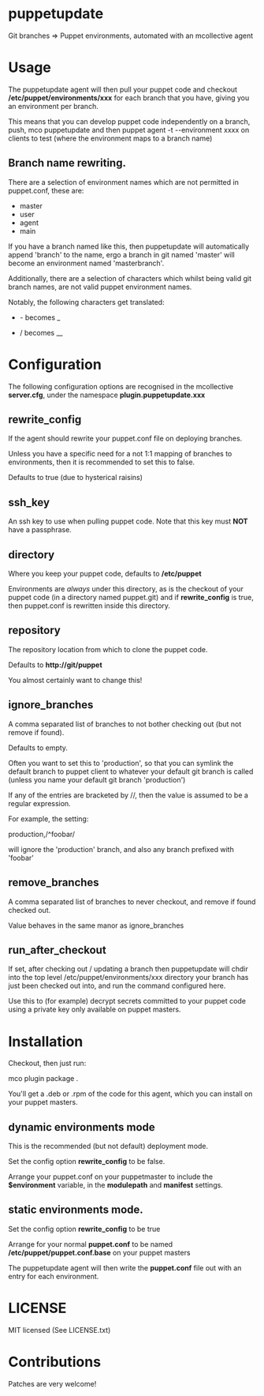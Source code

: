 # puppetupdate

Git branches => Puppet environments, automated with an mcollective
agent

# Usage

The puppetupdate agent will then pull your puppet code and
checkout __/etc/puppet/environments/xxx__ for each branch that you have,
giving you an environment per branch.

This means that you can develop puppet code independently on a branch,
push, mco puppetupdate and then puppet agent -t --environment xxxx on
clients to test (where the environment maps to a branch name)

## Branch name rewriting.

There are a selection of environment names which are not permitted in
puppet.conf, these are:

  * master
  * user
  * agent
  * main

If you have a branch named like this, then puppetupdate will automatically
append 'branch' to the name, ergo a branch in git named 'master'
will become an environment named 'masterbranch'.

Additionally, there are a selection of characters which whilst being
valid git branch names, are not valid puppet environment names.

Notably, the following characters get translated:

  * \- becomes _

  * / becomes __

# Configuration

The following configuration options are recognised in the mcollective
__server.cfg__, under the namespace __plugin.puppetupdate.xxx__

## rewrite_config

If the agent should rewrite your puppet.conf file on deploying branches.

Unless you have a specific need for a not 1:1 mapping of branches
to environments, then it is recommended to set this to false.

Defaults to true (due to hysterical raisins)

## ssh_key

An ssh key to use when pulling puppet code. Note that this key
must __NOT__ have a passphrase.

## directory

Where you keep your puppet code, defaults to __/etc/puppet__

Environments are _always_ under this directory, as is the
checkout of your puppet code (in a directory named puppet.git)
and if __rewrite_config__ is true, then puppet.conf is
rewritten inside this directory.

## repository

The repository location from which to clone the puppet code.

Defaults to __http://git/puppet__

You almost certainly want to change this!

## ignore_branches

A comma separated list of branches to not bother checking out (but not
remove if found).

Defaults to empty.

Often you want to set this to 'production', so that you can symlink
the default branch to puppet client to whatever your default git branch
is called (unless you name your default git branch 'production')

If any of the entries are bracketed by //, then the value is assumed
to be a regular expression.

For example, the setting:

  production,/^foobar/

will ignore the 'production' branch, and also any branch prefixed with 'foobar'

## remove_branches

A comma separated list of branches to never checkout, and remove if found
checked out.

Value behaves in the same manor as ignore_branches

## run_after_checkout

If set, after checking out / updating a branch then puppetupdate
will chdir into the top level /etc/puppet/environments/xxx
directory your branch has just been checked out into, and run the
command configured here.

Use this to (for example) decrypt secrets committed to your
puppet code using a private key only available on puppet masters.

# Installation

Checkout, then just run:

  mco plugin package .

You'll get a .deb or .rpm of the code for this agent, which you
can install on your puppet masters.

## dynamic environments mode

This is the recommended (but not default) deployment mode.

Set the config option __rewrite_config__ to be false.

Arrange your puppet.conf on your puppetmaster to include the
__$environment__ variable, in the __modulepath__ and __manifest__
settings.

## static environments mode.

Set the config option __rewrite_config__ to be true

Arrange for your normal __puppet.conf__ to be named __/etc/puppet/puppet.conf.base__
on your puppet masters

The puppetupdate agent will then write the __puppet.conf__
file out with an entry for each environment.

# LICENSE

MIT licensed (See LICENSE.txt)

# Contributions

Patches are very welcome!

